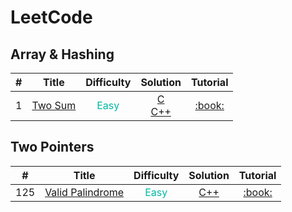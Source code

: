 # LeetCode

<!-- 
<td style="color: rgb(0 184 163)">Easy</td>
<td style="color: rgb(255 192 30)">Medium</td>
<td style="color: rgb(255 55 95)">Hard</td>
-->

## Array & Hashing
<table>
  <thead>
    <tr>
      <th>#</th>
      <th>Title</th>
      <th>Difficulty</th>
      <th>Solution</th>
      <th>Tutorial</th>
    </tr>
  </thead>
  <tbody>
    <tr>
      <td style="text-align: center;">1</td>
      <td style="text-align: center;"><a href="https://leetcode.com/problems/two-sum/">Two Sum</a></td> 
      <td style="color: rgb(0 184 163); text-align: center;">Easy</td>
      <td style="text-align: center;">
        <a href="./C/1.two-sum.c">C</a></br>
        <a href="./C++/array-and-hashing/1.two-sum.cpp">C++</a></br>
      </td>
      <td style="text-align: center;"><a href="https://abel3t.gitbook.io/leetcode/array-and-hashing/1.-two-sum">:book:</a></td> 
    </tr>
  </tbody>
</table>

## Two Pointers
<table>
  <thead>
    <tr>
      <th>#</th>
      <th>Title</th>
      <th>Difficulty</th>
      <th>Solution</th>
      <th>Tutorial</th>
    </tr>
  </thead>
  <tbody>
    <tr>
      <td style="text-align: center;">125</td>
      <td style="text-align: center;"><a href="https://leetcode.com/problems/valid-palindrome">Valid Palindrome</a></td> 
      <td style="color: rgb(0 184 163); text-align: center;">Easy</td>
      <td style="text-align: center;">
        <a href="./C++/two-pointers/125.valid-palindrome.cpp">C++</a></br>
      </td>
      <td style="text-align: center;"><a href="https://abel3t.gitbook.io/leetcode/two-pointers/125.-valid-palindrome">:book:</a></td> 
    </tr>
  </tbody>
</table>